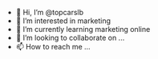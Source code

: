 - 👋 Hi, I’m @topcarslb
- 👀 I’m interested in marketing 
- 🌱 I’m currently learning marketing online
- 💞️ I’m looking to collaborate on ...
- 📫 How to reach me ...

<!---
topcarslb/topcarslb is a ✨ special ✨ repository because its `README.md` (this file) appears on your GitHub profile.
You can click the Preview link to take a look at your changes.
--->
